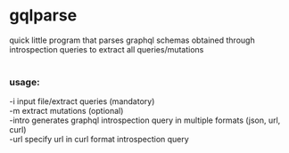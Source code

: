 # gqlparse
quick little program that parses graphql schemas obtained through introspection queries to extract all queries/mutations
<br/>
<br/>
### usage:
-i input file/extract queries (mandatory)
<br/>
-m extract mutations (optional)</br>
-intro generates graphql introspection query in multiple formats (json, url, curl)</br>
-url specify url in curl format introspection query
